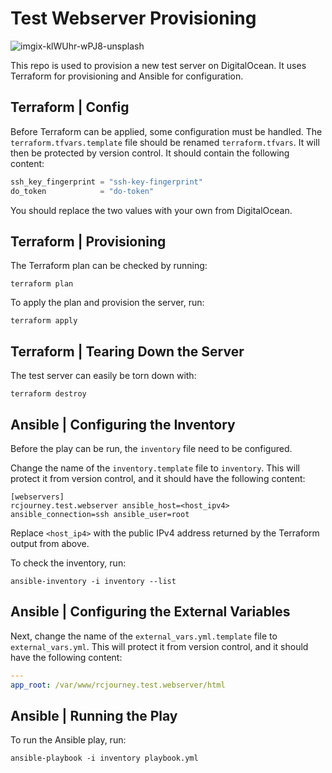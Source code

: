 # Test Webserver Provisioning #

![imgix-klWUhr-wPJ8-unsplash](https://github.com/RC-Journey/test-webserver-provisioning/assets/77951371/4316c318-b4d1-4fad-b589-590a22c6a887)

This repo is used to provision a new test server on DigitalOcean. It uses Terraform for provisioning and Ansible for configuration.

## Terraform | Config ##

Before Terraform can be applied, some configuration must be handled. The `terraform.tfvars.template` file should be renamed `terraform.tfvars`. It will then be protected by version control. It should contain the following content:

```terraform
ssh_key_fingerprint = "ssh-key-fingerprint"
do_token            = "do-token"
```

You should replace the two values with your own from DigitalOcean.

## Terraform | Provisioning ##

The Terraform plan can be checked by running:

```shell
terraform plan
```

To apply the plan and provision the server, run:

```shell
terraform apply
```

## Terraform | Tearing Down the Server ##

The test server can easily be torn down with:

```shell
terraform destroy
```

## Ansible | Configuring the Inventory ##

Before the play can be run, the `inventory` file need to be configured. 

Change the name of the `inventory.template` file to `inventory`. This will protect it from version control, and it should have the following content:

```
[webservers]
rcjourney.test.webserver ansible_host=<host_ipv4> ansible_connection=ssh ansible_user=root
```

Replace `<host_ip4>` with the public IPv4 address returned by the Terraform output from above.

To check the inventory, run:

```shell
ansible-inventory -i inventory --list
```

## Ansible | Configuring the External Variables ##

Next, change the name of the `external_vars.yml.template` file to `external_vars.yml`. This will protect it from version control, and it should have the following content:

```yaml
---
app_root: /var/www/rcjourney.test.webserver/html
```

## Ansible | Running the Play ##

To run the Ansible play, run:

```shell
ansible-playbook -i inventory playbook.yml
```
